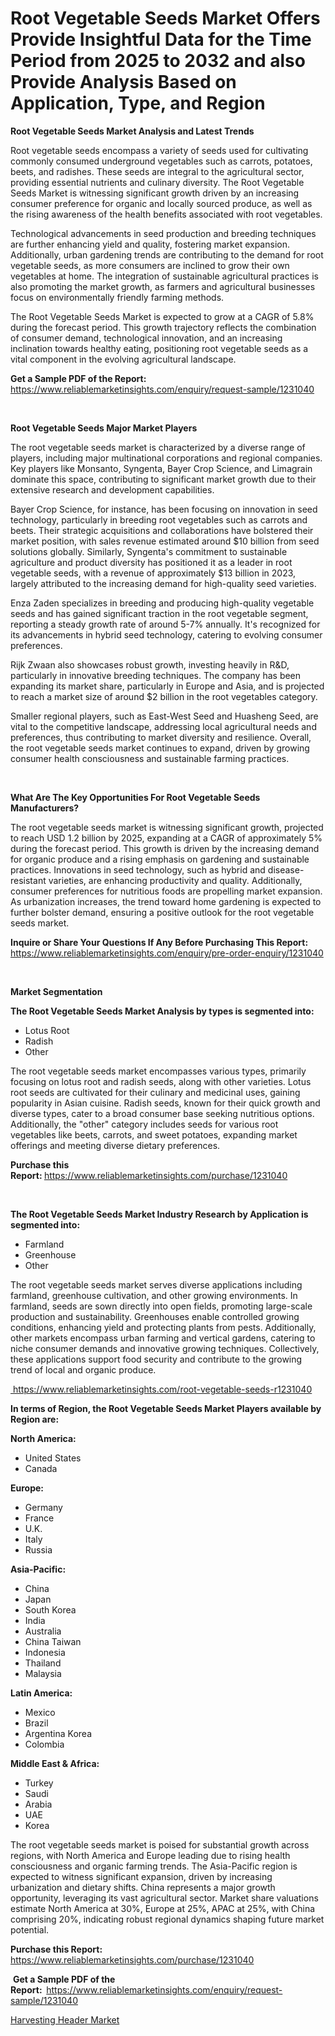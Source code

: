 <p><h1>Root Vegetable Seeds Market Offers Provide Insightful Data for the Time Period from 2025 to 2032 and also Provide Analysis Based on Application, Type, and Region</h1></p><p><strong>Root Vegetable Seeds Market Analysis and Latest Trends</strong></p>
<p><p>Root vegetable seeds encompass a variety of seeds used for cultivating commonly consumed underground vegetables such as carrots, potatoes, beets, and radishes. These seeds are integral to the agricultural sector, providing essential nutrients and culinary diversity. The Root Vegetable Seeds Market is witnessing significant growth driven by an increasing consumer preference for organic and locally sourced produce, as well as the rising awareness of the health benefits associated with root vegetables.</p><p>Technological advancements in seed production and breeding techniques are further enhancing yield and quality, fostering market expansion. Additionally, urban gardening trends are contributing to the demand for root vegetable seeds, as more consumers are inclined to grow their own vegetables at home. The integration of sustainable agricultural practices is also promoting the market growth, as farmers and agricultural businesses focus on environmentally friendly farming methods.</p><p>The Root Vegetable Seeds Market is expected to grow at a CAGR of 5.8% during the forecast period. This growth trajectory reflects the combination of consumer demand, technological innovation, and an increasing inclination towards healthy eating, positioning root vegetable seeds as a vital component in the evolving agricultural landscape.</p></p>
<p><strong>Get a Sample PDF of the Report:&nbsp;</strong> <a href="https://www.reliablemarketinsights.com/enquiry/request-sample/1231040?utm_campaign=3065&utm_medium=2&utm_source=Github&utm_content=ia&utm_term=30032025&utm_id=root-vegetable-seeds">https://www.reliablemarketinsights.com/enquiry/request-sample/1231040</a></p>
<p>&nbsp;</p>
<p><strong>Root Vegetable Seeds Major Market Players</strong></p>
<p><p>The root vegetable seeds market is characterized by a diverse range of players, including major multinational corporations and regional companies. Key players like Monsanto, Syngenta, Bayer Crop Science, and Limagrain dominate this space, contributing to significant market growth due to their extensive research and development capabilities.</p><p>Bayer Crop Science, for instance, has been focusing on innovation in seed technology, particularly in breeding root vegetables such as carrots and beets. Their strategic acquisitions and collaborations have bolstered their market position, with sales revenue estimated around $10 billion from seed solutions globally. Similarly, Syngenta's commitment to sustainable agriculture and product diversity has positioned it as a leader in root vegetable seeds, with a revenue of approximately $13 billion in 2023, largely attributed to the increasing demand for high-quality seed varieties.</p><p>Enza Zaden specializes in breeding and producing high-quality vegetable seeds and has gained significant traction in the root vegetable segment, reporting a steady growth rate of around 5-7% annually. It's recognized for its advancements in hybrid seed technology, catering to evolving consumer preferences.</p><p>Rijk Zwaan also showcases robust growth, investing heavily in R&D, particularly in innovative breeding techniques. The company has been expanding its market share, particularly in Europe and Asia, and is projected to reach a market size of around $2 billion in the root vegetables category.</p><p>Smaller regional players, such as East-West Seed and Huasheng Seed, are vital to the competitive landscape, addressing local agricultural needs and preferences, thus contributing to market diversity and resilience. Overall, the root vegetable seeds market continues to expand, driven by growing consumer health consciousness and sustainable farming practices.</p></p>
<p>&nbsp;</p>
<p><strong>What Are The Key Opportunities For Root Vegetable Seeds Manufacturers?</strong></p>
<p><p>The root vegetable seeds market is witnessing significant growth, projected to reach USD 1.2 billion by 2025, expanding at a CAGR of approximately 5% during the forecast period. This growth is driven by the increasing demand for organic produce and a rising emphasis on gardening and sustainable practices. Innovations in seed technology, such as hybrid and disease-resistant varieties, are enhancing productivity and quality. Additionally, consumer preferences for nutritious foods are propelling market expansion. As urbanization increases, the trend toward home gardening is expected to further bolster demand, ensuring a positive outlook for the root vegetable seeds market.</p></p>
<p><strong>Inquire or Share Your Questions If Any Before Purchasing This Report:</strong> <a href="https://www.reliablemarketinsights.com/enquiry/pre-order-enquiry/1231040?utm_campaign=3065&utm_medium=2&utm_source=Github&utm_content=ia&utm_term=30032025&utm_id=root-vegetable-seeds">https://www.reliablemarketinsights.com/enquiry/pre-order-enquiry/1231040</a></p>
<p>&nbsp;</p>
<p><strong>Market Segmentation</strong></p>
<p><strong>The Root Vegetable Seeds Market Analysis by types is segmented into:</strong></p>
<p><ul><li>Lotus Root</li><li>Radish</li><li>Other</li></ul></p>
<p><p>The root vegetable seeds market encompasses various types, primarily focusing on lotus root and radish seeds, along with other varieties. Lotus root seeds are cultivated for their culinary and medicinal uses, gaining popularity in Asian cuisine. Radish seeds, known for their quick growth and diverse types, cater to a broad consumer base seeking nutritious options. Additionally, the "other" category includes seeds for various root vegetables like beets, carrots, and sweet potatoes, expanding market offerings and meeting diverse dietary preferences.</p></p>
<p><strong>Purchase this Report:&nbsp;</strong><a href="https://www.reliablemarketinsights.com/purchase/1231040?utm_campaign=3065&utm_medium=2&utm_source=Github&utm_content=ia&utm_term=30032025&utm_id=root-vegetable-seeds">https://www.reliablemarketinsights.com/purchase/1231040</a></p>
<p>&nbsp;</p>
<p><strong>The Root Vegetable Seeds Market Industry Research by Application is segmented into:</strong></p>
<p><ul><li>Farmland</li><li>Greenhouse</li><li>Other</li></ul></p>
<p><p>The root vegetable seeds market serves diverse applications including farmland, greenhouse cultivation, and other growing environments. In farmland, seeds are sown directly into open fields, promoting large-scale production and sustainability. Greenhouses enable controlled growing conditions, enhancing yield and protecting plants from pests. Additionally, other markets encompass urban farming and vertical gardens, catering to niche consumer demands and innovative growing techniques. Collectively, these applications support food security and contribute to the growing trend of local and organic produce.</p></p>
<p><a href="https://www.reliablemarketinsights.com/root-vegetable-seeds-r1231040?utm_campaign=3065&utm_medium=2&utm_source=Github&utm_content=ia&utm_term=30032025&utm_id=root-vegetable-seeds">&nbsp;https://www.reliablemarketinsights.com/root-vegetable-seeds-r1231040</a></p>
<p><strong>In terms of Region, the Root Vegetable Seeds Market Players available by Region are:</strong></p>
<p>
    <p> <strong> North America: </strong>
        <ul>
            <li>United States</li>
            <li>Canada</li>
        </ul>
        </p> 
    <p> <strong> Europe: </strong>
        <ul>
            <li>Germany</li>
            <li>France</li>
            <li>U.K.</li>
            <li>Italy</li>
            <li>Russia</li>
        </ul>
        </p> 
    <p> <strong> Asia-Pacific: </strong>
        <ul>
            <li>China</li>
            <li>Japan</li>
            <li>South Korea</li>
            <li>India</li>
            <li>Australia</li>
            <li>China Taiwan</li>
            <li>Indonesia</li>
            <li>Thailand</li>
            <li>Malaysia</li>
        </ul>
        </p> 
    <p> <strong> Latin America: </strong>
        <ul>
            <li>Mexico</li>
            <li>Brazil</li>
            <li>Argentina Korea</li>
            <li>Colombia</li>
        </ul>
        </p> 
    <p> <strong> Middle East & Africa: </strong>
        <ul>
            <li>Turkey</li>
            <li>Saudi</li>
            <li>Arabia</li>
            <li>UAE</li>
            <li>Korea</li>
        </ul>
    </p>
    </p>
<p><p>The root vegetable seeds market is poised for substantial growth across regions, with North America and Europe leading due to rising health consciousness and organic farming trends. The Asia-Pacific region is expected to witness significant expansion, driven by increasing urbanization and dietary shifts. China represents a major growth opportunity, leveraging its vast agricultural sector. Market share valuations estimate North America at 30%, Europe at 25%, APAC at 25%, with China comprising 20%, indicating robust regional dynamics shaping future market potential.</p></p>
<p><strong>Purchase this Report: </strong><a href="https://www.reliablemarketinsights.com/purchase/1231040?utm_campaign=3065&utm_medium=2&utm_source=Github&utm_content=ia&utm_term=30032025&utm_id=root-vegetable-seeds">https://www.reliablemarketinsights.com/purchase/1231040</a></p>
<p>&nbsp;<strong>Get a Sample PDF of the Report:&nbsp;&nbsp;</strong><a href="https://www.reliablemarketinsights.com/enquiry/request-sample/1231040?utm_campaign=3065&utm_medium=2&utm_source=Github&utm_content=ia&utm_term=30032025&utm_id=root-vegetable-seeds">https://www.reliablemarketinsights.com/enquiry/request-sample/1231040</a></p>
<p><strong></strong></p>
<p><p><a href="https://github.com/dushornerfe/Market-Research-Report-List-1/blob/main/harvesting-header-market.md?utm_campaign=3065&utm_medium=2&utm_source=Github&utm_content=ia&utm_term=30032025&utm_id=root-vegetable-seeds">Harvesting Header Market</a></p></p>
